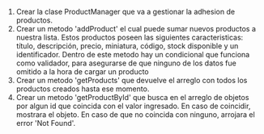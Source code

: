 1. Crear la clase ProductManager que va a gestionar la adhesion de productos.
2. Crear un metodo 'addProduct' el cual puede sumar nuevos productos a nuestra lista. Estos productos poseen las siguientes caracteristicas: título, descripción, precio, miniatura, código, stock disponible y un identificador.
Dentro de este metodo hay un condicional que funciona como validador, para asegurarse de que ninguno de los datos fue omitido a la hora de cargar un producto
3. Crear un metodo 'getProducts' que devuelve el arreglo con todos los productos creados hasta ese momento.
4. Crear un metodo 'getProductById' que busca en el arreglo de objetos por algun id que coincida con el valor ingresado. En caso de coincidir, mostrara el objeto. En caso de que no coincida con ninguno, arrojara el error 'Not Found'.